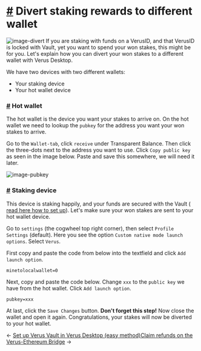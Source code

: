 # [\#](https://docs.verus.io/guides/divert-rewards.html\#divert-staking-rewards-to-different-wallet) Divert staking rewards to different wallet

![image-divert](https://docs.verus.io/images/divert-stakes.png)
If you are staking with funds on a VerusID, and that VerusID is locked with Vault, yet you want to spend your won stakes, this might be for you. Let's explain how you can divert your won stakes to a different wallet with Verus Desktop.

We have two devices with two different wallets:

- Your staking device
- Your hot wallet device

### [\#](https://docs.verus.io/guides/divert-rewards.html\#hot-wallet) Hot wallet

The hot wallet is the device you want your stakes to arrive on. On the hot wallet we need to lookup the `pubkey` for the address you want your won stakes to arrive.

Go to the `Wallet-tab`, click `receive` under Transparent Balance. Then click the three-dots next to the address you want to use. Click `Copy public key` as seen in the image below. Paste and save this somewhere, we will need it later.

![image-pubkey](https://docs.verus.io/images/copy-pubkey.png)

### [\#](https://docs.verus.io/guides/divert-rewards.html\#staking-device) Staking device

This device is staking happily, and your funds are secured with the Vault ( [read here how to set up](https://docs.verus.io/guides/setup-vault/)). Let's make sure your won stakes are sent to your hot wallet device.

Go to `settings` (the cogwheel top right corner), then select `Profile Settings` (default). Here you see the option `Custom native mode launch options`. Select `Verus`.

First copy and paste the code from below into the textfield and click `Add launch option`.

```
minetolocalwallet=0

```

Next, copy and paste the code below. Change `xxx` to the `public key` we have from the hot wallet. Click `Add launch option`.

```
pubkey=xxx

```

At last, click the `Save Changes` button. **Don't forget this step!** Now close the wallet and open it again. Congratulations, your stakes will now be diverted to your hot wallet.

←
[Set up Verus Vault in Verus Desktop (easy method)](https://docs.verus.io/guides/setup-vault-v2.html)[Claim refunds on the Verus-Ethereum Bridge](https://docs.verus.io/guides/refunds.html)
→